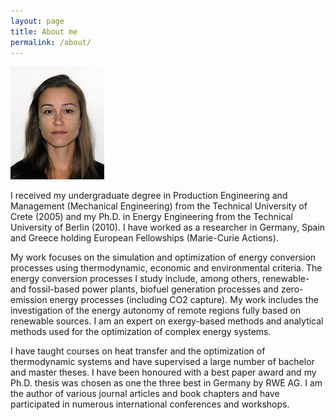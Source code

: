 ```yaml
---
layout: page
title: About me
permalink: /about/
---
```


![Fontina Petrakopoulou](/files/fontina_profile.jpg)

I received my undergraduate degree in Production Engineering and Management
(Mechanical Engineering) from the Technical University of Crete (2005) and my Ph.D. in
Energy Engineering from the Technical University of Berlin (2010).
I have worked as a researcher in Germany,
Spain and Greece holding European Fellowships (Marie-Curie Actions).

My work focuses on the simulation and optimization of energy conversion processes
using thermodynamic, economic and environmental criteria. The energy conversion
processes I study include, among others, renewable- and fossil-based power plants,
biofuel generation processes and zero-emission energy processes
(including CO2 capture). My work includes the investigation of the
energy autonomy of remote regions fully based on renewable sources.
I am an expert on exergy-based methods and analytical methods used
for the optimization of complex energy systems.

I have taught courses on heat transfer and the optimization of thermodynamic
systems and have supervised a large number of bachelor and master theses.
I have been honoured with a best paper award and my Ph.D. thesis was chosen
as one the three best in Germany by RWE AG. I am the author of various journal
articles and book chapters and have participated in numerous international
conferences and workshops.
